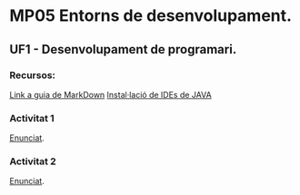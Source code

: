 # MP05 Entorns de desenvolupament.
## UF1 - Desenvolupament de programari.

### Recursos:

[Link a guia de MarkDown](https://www.markdownguide.org/cheat-sheet/)
[Instal·lació de IDEs de JAVA](instalaIDEs.md)

### Activitat 1

[Enunciat](https://github.com/XaSaFa/MP05UF1/blob/main/UF1Activitat1.md).

### Activitat 2

[Enunciat](https://github.com/XaSaFa/MP05UF1/blob/main/UF1Activitat2.md).
